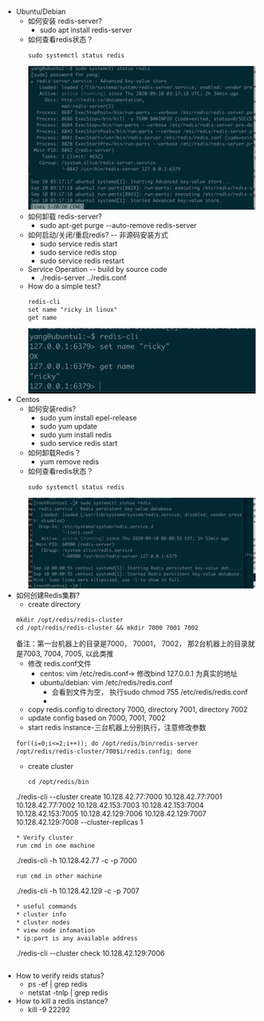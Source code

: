 * Ubuntu/Debian
  * 如何安装 redis-server?
    * sudo apt install redis-server
  * 如何查看redis状态？
    ```
    sudo systemctl status redis
    ```
    ![](./ubuntu-redis-status.png)
  * 如何卸载 redis-server?
    * sudo apt-get purge --auto-remove redis-server
  * 如何启动/关闭/重启redis? -- 非源码安装方式
    * sudo service redis start
    * sudo service redis stop
    * sudo service redis restart
  * Service Operation -- build by source code
    * ./redis-server ../redis.conf
  * How do a simple test?
    ```
    redis-cli
    set name "ricky in linux"
    get name
    ```
    ![](./simple-operation.png)
* Centos
  * 如何安装redis?
    * sudo yum install epel-release
    * sudo yum update
    * sudo yum install redis
    * sudo service redis start
  * 如何卸载Redis？
    * yum remove redis
  * 如何查看redis状态？
    ```
    sudo systemctl status redis
    ```
    ![](./centos-redis-status.png)
* 如何创建Redis集群?
  * create directory
  ```
  mkdir /opt/redis/redis-cluster
  cd /opt/redis/redis-cluster && mkdir 7000 7001 7002
  ```
  备注：第一台机器上的目录是7000， 70001， 7002， 那2台机器上的目录就是7003, 7004, 7005, 以此类推
  * 修改 redis.conf文件
    * centos: vim /etc/redis.conf-> 修改bind 127.0.0.1 为真实的地址
    * ubuntu/debian: vim /etc/redis/redis.conf
      * 会看到文件为空， 执行sudo chmod 755 /etc/redis/redis.conf
      * 
  * copy redis.config to directory 7000, directory 7001, directory 7002
  * update config based on 7000, 7001, 7002
  * start redis instance-三台机器上分别执行，注意修改参数
  ```
  for((i=0;i<=2;i++)); do /opt/redis/bin/redis-server /opt/redis/redis-cluster/700$i/redis.config; done
  ```
  * create cluster
    ```
    cd /opt/redis/bin
  ./redis-cli --cluster create 10.128.42.77:7000 10.128.42.77:7001 10.128.42.77:7002 10.128.42.153:7003 10.128.42.153:7004 10.128.42.153:7005 10.128.42.129:7006 10.128.42.129:7007 10.128.42.129:7008 --cluster-replicas 1
    ```
  * Verify cluster
    run cmd in one machine
    ```
    ./redis-cli -h 10.128.42.77 -c -p 7000
    ```
    run cmd in other machine
    ```
    ./redis-cli -h 10.128.42.129 -c -p 7007
    ```
  * useful commands 
    * cluster info
    * cluster nodes
  * view node infomation
    * ip:port is any available address
    ```
    ./redis-cli --cluster check 10.128.42.129:7006
    ```
* How to verify reids status?
  * ps -ef | grep redis
  * netstat -tnlp | grep redis 
* How to kill a redis instance?
  * kill -9 22292